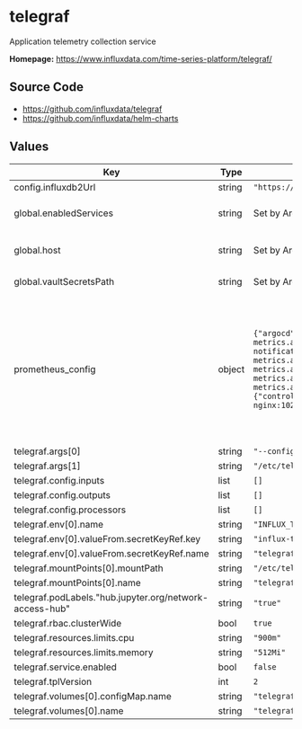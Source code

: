 # telegraf

Application telemetry collection service

**Homepage:** <https://www.influxdata.com/time-series-platform/telegraf/>

## Source Code

* <https://github.com/influxdata/telegraf>
* <https://github.com/influxdata/helm-charts>

## Values

| Key | Type | Default | Description |
|-----|------|---------|-------------|
| config.influxdb2Url | string | `"https://monitoring.lsst.codes"` |  |
| global.enabledServices | string | Set by Argo CD | services enabled in this RSP instance |
| global.host | string | Set by Argo CD | Host name for instance identification |
| global.vaultSecretsPath | string | Set by Argo CD | Base path for Vault secrets |
| prometheus_config | object | `{"argocd":{"application_controller":"http://argocd-application-controller-metrics.argocd.svc:8082/metrics","notifications_controller":"http://argocd-notifications-controller-metrics.argocd.svc:9001/metrics","redis":"http://argocd-redis-metrics.argocd.svc:9121/metrics","repo_server":"http://argocd-repo-server-metrics.argocd.svc:8084/metrics","server":"http://argocd-server-metrics.argocd.svc:8083/metrics"},"ingress-nginx":{"controller":"http://ingress-nginx-controller-metrics.ingress-nginx:10254/metrics"},"nublado":{"hub":"http://hub.nublado:8081/metrics"}}` | Use prometheus_config to specify all the services in the RSP that expose prometheus endpoints.  A better option, eventually, will be to use telegraf-operator and capture these as pod annotations. |
| telegraf.args[0] | string | `"--config"` |  |
| telegraf.args[1] | string | `"/etc/telegraf-generated/telegraf-generated.conf"` |  |
| telegraf.config.inputs | list | `[]` |  |
| telegraf.config.outputs | list | `[]` |  |
| telegraf.config.processors | list | `[]` |  |
| telegraf.env[0].name | string | `"INFLUX_TOKEN"` |  |
| telegraf.env[0].valueFrom.secretKeyRef.key | string | `"influx-token"` |  |
| telegraf.env[0].valueFrom.secretKeyRef.name | string | `"telegraf"` |  |
| telegraf.mountPoints[0].mountPath | string | `"/etc/telegraf-generated"` |  |
| telegraf.mountPoints[0].name | string | `"telegraf-generated-config"` |  |
| telegraf.podLabels."hub.jupyter.org/network-access-hub" | string | `"true"` |  |
| telegraf.rbac.clusterWide | bool | `true` |  |
| telegraf.resources.limits.cpu | string | `"900m"` |  |
| telegraf.resources.limits.memory | string | `"512Mi"` |  |
| telegraf.service.enabled | bool | `false` |  |
| telegraf.tplVersion | int | `2` |  |
| telegraf.volumes[0].configMap.name | string | `"telegraf-generated-config"` |  |
| telegraf.volumes[0].name | string | `"telegraf-generated-config"` |  |
